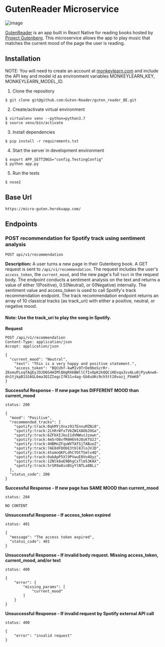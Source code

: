 # GutenReader Microservice
![image](https://user-images.githubusercontent.com/18686466/72020934-1a54c600-322a-11ea-9e19-52c827510294.png)

[GutenReader](https://github.com/Guten-Reader/guten_reader_FE) is an app built in React Native for reading books hosted by [Project Gutenberg](https://www.gutenberg.org/). This microservice allows the app to play music that matches the current mood of the page the user is reading.

## Installation
NOTE: You will need to create an account at [monkeylearn.com](https://monkeylearn.com/) and include the API key and model id as environment variables MONKEYLEARN_KEY, MONKEYLEARN_MODEL_ID.

1. Clone the repository
```
$ git clone git@github.com:Guten-Reader/guten_reader_BE.git
```

2. Create/activate virtual environment
```
$ virtualenv venv --python=python3.7
$ source venv/bin/activate
```

3. Install dependencies
```
$ pip install -r requirements.txt
```

4. Start the server in development environment
```
$ export APP_SETTINGS="config.TestingConfig"
$ python app.py
```

5. Run the tests
```
$ nose2
```

## Base Url
`https://micro-guten.herokuapp.com/`

## Endpoints

### POST recommendation for Spotify track using sentiment analysis 

`POST api/v1/recommendation`


**Description:** A user turns a new page in their Gutenberg book. A GET request is sent to `/api/v1/recommendation`. The request includes the user's `access_token`, the `current_mood`, and the new page's full `text` in the request body. 
The endpoint conducts a sentiment analysis on the text and returns a value of either 1(Positive), 0.5(Neutral), or 0(Negative) internally. The sentiment value and access_token is used to call Spotify's track recommendation endpoint. The track recommendation endpoint returns an array of 10 classical tracks (as track_uri) with either a positive, neutral, or negative mood.

#### Note: Use the track_uri to play the song in Spotify.


**Request**
```
POST /api/v1/recommendation
Content-Type: application/json
Accept: application/json

{
  "current_mood": "Neutral",
	"text": "This is a very happy and positive statement.",
	"access_token": "BQCUhf-kwMIv9TrDe9boSzrRr-Z6xmuPLoqTAgEyJDJD6G4HIMlQHgRX6BWllCfIxOpK2kQQCiHDsqa3svALu0jPyuAnw6-dn1tjkpB1SSAGL6ma3Q1ZIegcIfKS1v4ag-Gb8uUKc9ch5tt20vazj_PXmK0"
}
```

**Successful Response - If new page has DIFFERENT MOOD than current_mood**

```
status: 200

{
  "mood": "Positive",
  "recommended_tracks": [
    "spotify:track:0qkMYjXnxz91fEnnuMZNi0",
    "spotify:track:2LhRrWfxTV6ZW1XAOb2OGa",
    "spotify:track:6ZFbXIJkuI1dVNWvzJzown",
    "spotify:track:4m5rO8vfR0H6V4J8sKTU2J",
    "spotify:track:4HBMnZFquWVTATSjTABueZ",
    "spotify:track:7AE8dFDObE3tbl8JloJVJD",
    "spotify:track:4tomnQKFLdhCYOtTSmlv4Q",
    "spotify:track:0abApP5Xl9PVwuE0Vo4Oyz",
    "spotify:track:1ZNlk8aE9BhgCxTlm53KAX",
    "spotify:track:5rSR9a0inBSyYlNTLa8BLi"
  ],
  "status_code": 200
}
```
**Successful Response - If new page has SAME MOOD than current_mood**

```
status: 204

NO CONTENT

```


**Unsuccessful Response - If access_token expired**

```
status: 401

{
  "message": "The access token expired",
  "status_code": 401
}

```
**Unsuccessful Response - If invalid body request. Missing access_token, current_mood, and/or text**

```
status: 400

{
    "error": {
        "missing_params": [
            "current_mood"
        ]
    }
}
```

**Unsuccessful Response - If invalid request by Spotify external API call**
```
status: 400

{
    "error": "invalid request"
}
```
